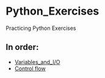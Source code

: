 # Python_Exercises
Practicing Python Exercises

## In order:
* [Variables_and_I/O](https://github.com/habibanalytics/Python_Exercises/blob/master/Variables_and_I_O.ipynb)
* [Control flow](https://github.com/habibanalytics/Python_Exercises/blob/master/Control%20Flow/README.md)
